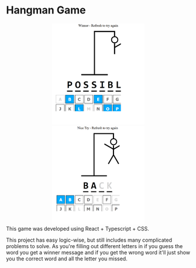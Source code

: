 # Hangman Game

<div align='center'>
<img src='./src/assets/hangman_img_win.png' width=50% height=50%>
<img src='./src/assets/hangman_img_lose.png' width=50% height=50%>
</div>
This game was developed using React + Typescript + CSS.

This project has easy logic-wise, but still includes many complicated problems to solve. As you're filling out different
letters in if you guess the word you get a winner message and if you get the wrong word it'll just show you the correct word and all the letter you missed.
